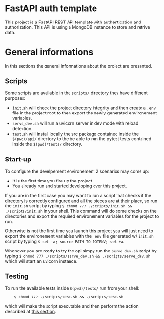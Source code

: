 # FastAPI auth template
This project is a FastAPI REST API template with authentication and authorization. This API is using a MongoDB instance to store and retrive data.

# General informations
In this sections the general informations about the project are presented.

## Scripts
Some scripts are available in the ```scripts/``` directory they have different purposes:
- ```init.sh``` will check the project directory integrity and then create a ```.env``` file in the project root to then export the newly generated environement variables.
- ```serve_dev.sh``` will run a uvicorn server in dev mode with reload detection.
- ```test.sh``` will install locally the src package contained inside the ```$(pwd)/api/``` directory to the be able to run the pytest tests contained inside the ```$(pwd)/tests/``` directory.

## Start-up
To configure the develpement environement 2 scenarios may come up:
- It is the first time you fire up the project
- You already run and started developing over this project.

If you are in the first case you may want to run a script that checks if the directory is correctly configured and all the pieces are at their place, so run the ```init.sh``` script by typing ```$ chmod 777 ./scripts/init.sh && ./scripts/init.sh``` in your shell. This command will do some checks on the directories and export the required environement variables for the project to run.

Otherwise is not the first time you launch this project you will just need to export the environement variables with the ```.env``` file generated w/ ```init.sh``` script by typing ```$ set -a; source PATH TO DOTENV; set +a```.

Whenever you are ready to try the api simpy run the ```serve_dev.sh``` script by typing ```$ chmod 777 ./scripts/serve_dev.sh && ./scripts/serve_dev.sh``` which will start an uvicorn instance.

## Testing
To run the available tests inside ```$(pwd)/tests/``` run from your shell:
```
    $ chmod 777 ./scripts/test.sh && ./scripts/test.sh
```

which will make the script executable and then perform the action described at [this section](#scripts).